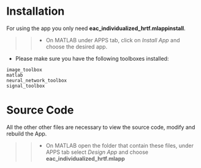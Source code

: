 # Installation

For using the app you only need **eac_individualized_hrtf.mlappinstall**.

>>* On MATLAB under APPS tab, click on *Install App* and choose the desired app. 

- Please make sure you have the following toolboxes installed:
```
image_toolbox
matlab
neural_network_toolbox
signal_toolbox
```

# Source Code

All the other other files are necessary to view the source code, modify and rebuild the App.

>>* On MATLAB open the folder that contain these files, under APPS tab select *Design App* and choose **eac_individualized_hrtf.mlapp**
